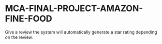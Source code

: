 # MCA-FINAL-PROJECT-AMAZON-FINE-FOOD
Give a review the system will automatically generate a star rating depending on the review.
